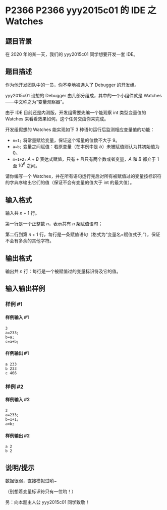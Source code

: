 # P2366 P2366 yyy2015c01 的 IDE 之 Watches

## 题目背景

在 2020 年的某一天，我们的 yyy2015c01 同学想要开发一套 IDE。

## 题目描述

作为他开发团队中的一员，你不幸地被选入了 Debugger 的开发组。

yyy2015c01 设想的 Debugger 由几部分组成，其中的一个小组件就是 Watches——中文称之为“变量观察器”。

由于 IDE 目前还是内测版，开发组需要先编一个能观察 int 类型变量值的 Watches 来看看效果如何。这个任务交由你来完成。

开发组假想的 Watches 能实现如下 3 种语句运行后监测相应变量值的功能：
- `n=1;` 将常量赋给变量，保证这个常量的位数不大于 $9$。
- `a=b;` 变量之间赋值：若原变量（在本例中是 $b$）未被赋值则认为其初始值为 $0$。
- `m=1+2;` $A+B$ 表达式赋值，只有 `+` 且只有两个数或者变量，$A$ 和 $B$ 都介于 $1$ 至 $10^6$ 之间。

请你编写一个 Watches，并在所有语句运行完后对所有被赋值过的变量按标识符的字典序输出它们的值（保证不会有变量的值大于 int 的最大值）。


## 输入格式

输入共 $n+1$ 行。

第一行是一个正整数 $n$，表示共有 $n$ 条赋值语句；

第二行到第 $n+1$ 行，每行是一条赋值语句（格式为“变量名=赋值式子;”），保证不会有多余的其他字符。

## 输出格式

输出共 $n$ 行：每行是一个被赋值过的变量标识符及它的值。

## 输入输出样例

### 样例 #1

#### 样例输入 #1

```
3
a=233;
b=a;
c=a+b;
```

#### 样例输出 #1

```
a 233
b 233
c 466
```

### 样例 #2

#### 样例输入 #2

```
3
a=233;
b=1+1;
a=b;
```

#### 样例输出 #2

```
a 2
b 2
```

## 说明/提示

数据很弱，直接模拟过哟~

（别想着变量标识符只有一位哟！）

另：向本题主人公 yyy2015c01 同学致敬！
